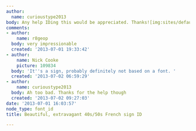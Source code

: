 ```yaml
---
author:
  name: curioustype2013
body: Any help IDing this would be appreciated. Thanks![img:sites/default/files/old-images/-3_4484.jpg]
comments:
- author:
    name: r8geop
  body: very impressionable
  created: '2013-07-01 19:33:42'
- author:
    name: Nick Cooke
    picture: 109834
  body: 'It''s a sign, probably definitely not based on a font. '
  created: '2013-07-02 06:59:29'
- author:
    name: curioustype2013
  body: Ah too bad. Thanks for the help though
  created: '2013-07-02 09:27:03'
date: '2013-07-01 16:03:57'
node_type: font_id
title: Beautiful, extravagant 40s/50s French sign ID

---
```

